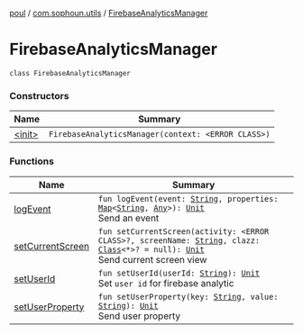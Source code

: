 [poul](../../index.md) / [com.sophoun.utils](../index.md) / [FirebaseAnalyticsManager](./index.md)

# FirebaseAnalyticsManager

`class FirebaseAnalyticsManager`

### Constructors

| Name | Summary |
|---|---|
| [&lt;init&gt;](-init-.md) | `FirebaseAnalyticsManager(context: <ERROR CLASS>)` |

### Functions

| Name | Summary |
|---|---|
| [logEvent](log-event.md) | `fun logEvent(event: `[`String`](https://kotlinlang.org/api/latest/jvm/stdlib/kotlin/-string/index.html)`, properties: `[`Map`](https://kotlinlang.org/api/latest/jvm/stdlib/kotlin.collections/-map/index.html)`<`[`String`](https://kotlinlang.org/api/latest/jvm/stdlib/kotlin/-string/index.html)`, `[`Any`](https://kotlinlang.org/api/latest/jvm/stdlib/kotlin/-any/index.html)`>): `[`Unit`](https://kotlinlang.org/api/latest/jvm/stdlib/kotlin/-unit/index.html)<br>Send an event |
| [setCurrentScreen](set-current-screen.md) | `fun setCurrentScreen(activity: <ERROR CLASS>?, screenName: `[`String`](https://kotlinlang.org/api/latest/jvm/stdlib/kotlin/-string/index.html)`, clazz: `[`Class`](https://docs.oracle.com/javase/6/docs/api/java/lang/Class.html)`<*>? = null): `[`Unit`](https://kotlinlang.org/api/latest/jvm/stdlib/kotlin/-unit/index.html)<br>Send current screen view |
| [setUserId](set-user-id.md) | `fun setUserId(userId: `[`String`](https://kotlinlang.org/api/latest/jvm/stdlib/kotlin/-string/index.html)`): `[`Unit`](https://kotlinlang.org/api/latest/jvm/stdlib/kotlin/-unit/index.html)<br>Set `user id` for firebase analytic |
| [setUserProperty](set-user-property.md) | `fun setUserProperty(key: `[`String`](https://kotlinlang.org/api/latest/jvm/stdlib/kotlin/-string/index.html)`, value: `[`String`](https://kotlinlang.org/api/latest/jvm/stdlib/kotlin/-string/index.html)`): `[`Unit`](https://kotlinlang.org/api/latest/jvm/stdlib/kotlin/-unit/index.html)<br>Send user property |
